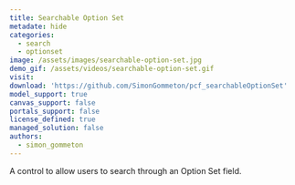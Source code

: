 ```yaml
---
title: Searchable Option Set
metadate: hide
categories:
  - search
  - optionset
image: /assets/images/searchable-option-set.jpg
demo_gif: /assets/videos/searchable-option-set.gif
visit: 
download: 'https://github.com/SimonGommeton/pcf_searchableOptionSet'
model_support: true
canvas_support: false
portals_support: false
license_defined: true
managed_solution: false
authors:
  - simon_gommeton
---
```

A control to allow users to search through an Option Set field.
